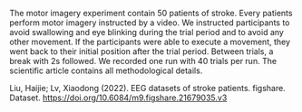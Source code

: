 The motor imagery experiment contain 50 patients of stroke. Every patients perform motor imagery instructed by a video.
We instructed participants to avoid swallowing and eye blinking during the trial period and to avoid any other movement. 
If the participants were able to execute a movement, they went back to their initial position after the trial period. 
Between trials, a break with 2s followed. We recorded one run with 40 trials per run. The scientific article contains 
all methodological details.    

Liu, Haijie; Lv, Xiaodong (2022). EEG datasets of stroke patients. figshare. Dataset. https://doi.org/10.6084/m9.figshare.21679035.v3
